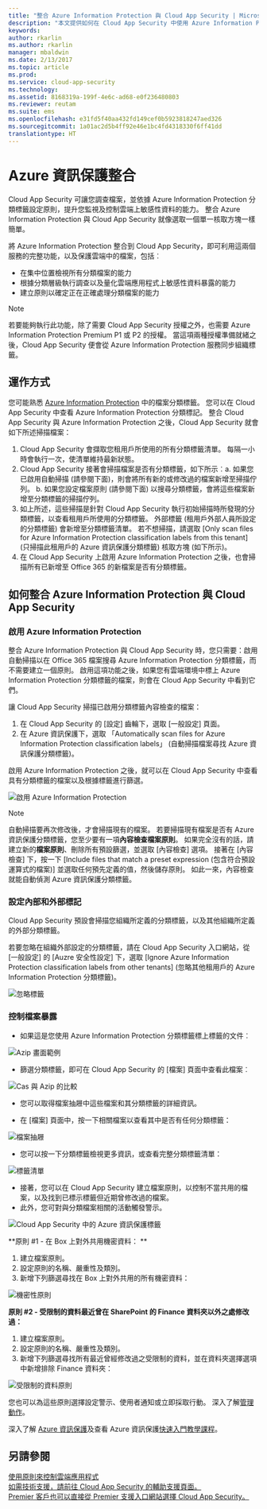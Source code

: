 ```yaml
---
title: "整合 Azure Information Protection 與 Cloud App Security | Microsoft Docs"
description: "本文提供如何在 Cloud App Security 中使用 Azure Information Protection 標籤，提升您對組織之雲端應用程式的控制程度。"
keywords: 
author: rkarlin
ms.author: rkarlin
manager: mbaldwin
ms.date: 2/13/2017
ms.topic: article
ms.prod: 
ms.service: cloud-app-security
ms.technology: 
ms.assetid: 8168319a-199f-4e6c-ad68-e0f236480803
ms.reviewer: reutam
ms.suite: ems
ms.openlocfilehash: e31fd5f40aa432fd149cef0b5923818247aed326
ms.sourcegitcommit: 1a01ac2d5b4ff92e46e1bc4fd4318330f6ff41dd
translationtype: HT
---
```

# <a name="azure-information-protection-integration"></a>Azure 資訊保護整合

Cloud App Security 可讓您調查檔案，並依據 Azure Information Protection 分類標籤設定原則，提升您監視及控制雲端上敏感性資料的能力。 整合 Azure Information Protection 與 Cloud App Security 就像選取一個單一核取方塊一樣簡單。 

將 Azure Information Protection 整合到 Cloud App Security，即可利用這兩個服務的完整功能，以及保護雲端中的檔案，包括︰
- 在集中位置檢視所有分類檔案的能力
- 根據分類層級執行調查以及量化雲端應用程式上敏感性資料暴露的能力
- 建立原則以確定正在正確處理分類檔案的能力

> [!NOTE] 
> 若要能夠執行此功能，除了需要 Cloud App Security 授權之外，也需要 Azure Information Protection Premium P1 或 P2 的授權。 當這項兩種授權準備就緒之後，Cloud App Security 便會從 Azure Information Protection 服務同步組織標籤。

## <a name="how-it-works"></a>運作方式
您可能熟悉 [Azure Information Protection](https://docs.microsoft.com/information-protection/) 中的檔案分類標籤。 您可以在 Cloud App Security 中查看 Azure Information Protection 分類標記。 整合 Cloud App Security 與 Azure Information Protection 之後，Cloud App Security 就會如下所述掃描檔案：
1. Cloud App Security 會擷取您租用戶所使用的所有分類標籤清單。 每隔一小時會執行一次，使清單維持最新狀態。
2. Cloud App Security 接著會掃描檔案是否有分類標籤，如下所示︰a. 如果您已啟用自動掃描 (請參閱下面)，則會將所有新的或修改過的檔案新增至掃描佇列。
    b. 如果您設定檔案原則 (請參閱下面) 以搜尋分類標籤，會將這些檔案新增至分類標籤的掃描佇列。
3. 如上所述，這些掃描是針對 Cloud App Security 執行初始掃描時所發現的分類標籤，以查看租用戶所使用的分類標籤。 外部標籤 (租用戶外部人員所設定的分類標籤) 會新增至分類標籤清單。 若不想掃描，請選取 [Only scan files for Azure Information Protection classification labels from this tenant] (只掃描此租用戶的 Azure 資訊保護分類標籤) 核取方塊 (如下所示)。
4. 在 Cloud App Security 上啟用 Azure Information Protection 之後，也會掃描所有已新增至 Office 365 的新檔案是否有分類標籤。

## <a name="how-to-integrate-azure-information-protection-with-cloud-app-security"></a>如何整合 Azure Information Protection 與 Cloud App Security
  
### <a name="enable-azure-information-protection"></a>啟用 Azure Information Protection

整合 Azure Information Protection 與 Cloud App Security 時，您只需要：啟用自動掃描以在 Office 365 檔案搜尋 Azure Information Protection 分類標籤，而不需要建立一個原則。 啟用這項功能之後，如果您有雲端環境中標上 Azure Information Protection 分類標籤的檔案，則會在 Cloud App Security 中看到它們。

讓 Cloud App Security 掃描已啟用分類標籤內容檢查的檔案：

1. 在 Cloud App Security 的 [設定] 齒輪下，選取 [一般設定] 頁面。
2. 在 Azure 資訊保護下，選取 「Automatically scan files for Azure Information Protection classification labels」 (自動掃描檔案尋找 Azure 資訊保護分類標籤)。 

啟用 Azure Information Protection 之後，就可以在 Cloud App Security 中查看具有分類標籤的檔案以及根據標籤進行篩選。

 ![啟用 Azure Information Protection](./media/enable-azip.png)

> [!NOTE] 
> 自動掃描要再次修改後，才會掃描現有的檔案。 若要掃描現有檔案是否有 Azure 資訊保護分類標籤，您至少要有一項**內容檢查檔案原則**。 如果完全沒有的話，請建立新的**檔案原則**、刪除所有預設篩選，並選取 [內容檢查] 選項。 接著在 [內容檢查] 下，按一下 [Include files that match a preset expression (包含符合預設運算式的檔案)] 並選取任何預先定義的值，然後儲存原則。 如此一來，內容檢查就能自動偵測 Azure 資訊保護分類標籤。

### <a name="set-internal-and-external-tags"></a>設定內部和外部標記
Cloud App Security 預設會掃描您組織所定義的分類標籤，以及其他組織所定義的外部分類標籤。 

若要忽略在組織外部設定的分類標籤，請在 Cloud App Security 入口網站，從 [一般設定] 的 [Auzre 安全性設定] 下，選取 [Ignore Azure Information Protection classification labels from other tenants] (忽略其他租用戶的 Azure Information Protection 分類標籤)。
 
![忽略標籤](./media/azip-ignore.png)

### <a name="control-file-exposure"></a>控制檔案暴露
- 如果這是您使用 Azure Information Protection 分類標籤標上標籤的文件︰

![Azip 畫面範例](./media/azip-screen.png)

- 篩選分類標籤，即可在 Cloud App Security 的 [檔案] 頁面中查看此檔案︰

![Cas 與 Azip 的比較](./media/cas-compared-azip.png)

- 您可以取得檔案抽屜中這些檔案和其分類標籤的詳細資訊。

- 在 [檔案] 頁面中，按一下相關檔案以查看其中是否有任何分類標籤：

![檔案抽屜](./media/azip-file-drawer.png)

- 您可以按一下分類標籤檢視更多資訊，或查看完整分類標籤清單：
 
![標籤清單](./media/azip-tags-list.png)

- 接著，您可以在 Cloud App Security 建立檔案原則，以控制不當共用的檔案，以及找到已標示標籤但近期曾修改過的檔案。
- 此外，您可對與分類檔案相關的活動觸發警示。

![Cloud App Security 中的 Azure 資訊保護標籤](./media/azip-tags-in-cas.png)

**原則 #1 - 在 Box 上對外共用機密資料： **

1.    建立檔案原則。
2.    設定原則的名稱、嚴重性及類別。
3.    新增下列篩選尋找在 Box 上對外共用的所有機密資料：

![機密性原則](./media/azip-confidentiality-policy.png) 

**原則 #2 - 受限制的資料最近曾在 SharePoint 的 Finance 資料夾以外之處修改過：**

1.    建立檔案原則。
2.    設定原則的名稱、嚴重性及類別。
3.    新增下列篩選尋找所有最近曾經修改過之受限制的資料，並在資料夾選擇選項中新增排除 Finance 資料夾： 
 
![受限制的資料原則](./media/azip-restricted-data-policy.png) 

您也可以為這些原則選擇設定警示、使用者通知或立即採取行動。
深入了解[管理動作](governance-actions.md)。

深入了解 [Azure 資訊保護](https://docs.microsoft.com/en-us/information-protection/understand-explore/what-is-information-protection)及查看 Azure 資訊保護[快速入門教學課程](https://docs.microsoft.com/en-us/information-protection/get-started/infoprotect-quick-start-tutorial)。

 
## <a name="see-also"></a>另請參閱  
[使用原則來控制雲端應用程式](control-cloud-apps-with-policies.md)   
[如需技術支援，請前往 Cloud App Security 的輔助支援頁面。](http://support.microsoft.com/oas/default.aspx?prid=16031)   
[Premier 客戶也可以直接從 Premier 支援入口網站選擇 Cloud App Security。](https://premier.microsoft.com/)  
  

